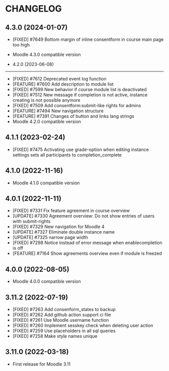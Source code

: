 CHANGELOG
=========

4.3.0 (2024-01-07)
-------------------

* [FIXED] #7649 Bottom margin of inline consentform in course main page too high
* Moodle 4.3.0 compatible version


* 4.2.0 (2023-06-08)
-------------------

* [FIXED] #7612 Deprecated event log function
* [FEATURE] #7600 Add description to module list
* [FIXED] #7599 New behavior if course module list is deactivated
* [FIXED] #7512 New message if completion is not active, instance creating is not possible anymore
* [FIXED] #7509 Add consentform:submit-like rights for admins
* [FEATURE] #7494 New navigation structure
* [FEATURE] #7391 Changes of button and links lang strings
* Moodle 4.2.0 compatible version

4.1.1 (2023-02-24)
-------------------

* [FIXED] #7475 Activating use grade-option when editing instance settings sets all participants to completion_complete


4.1.0 (2022-11-16)
-------------------

* Moodle 4.1.0 compatible version


4.0.1 (2022-11-11)
-------------------

* [FIXED] #7331 Fix feature agreement in course overview
* [UPDATE] #7330 Agreement overview: Do not show entries of users with submit-rights
* [FIXED] #7329 New navigation for Moodle 4
* [UPDATE] #7327 Eliminate double instance name
* [UPDATE] #7325 narrow page width
* [FIXED] #7298 Notice instead of error message when enablecompletion is off
* [FEATURE] #7164 Show agreements overview even if module is freezed


4.0.0 (2022-08-05)
-------------------

* Moodle 4.0.0 compatible version


3.11.2 (2022-07-19)
-------------------

* [FIXED] #7263 Add consenform_states to backup
* [FIXED] #7262 Add github action support ci file
* [FIXED] #7261 Use Moodle username function
* [FIXED] #7260 Implement sesskey check when deleting user action
* [FIXED] #7259 Use placeholders in all sql queries
* [FIXED] #7258 Make style names unique


3.11.0 (2022-03-18)
-------------------

* First release for Moodle 3.11
